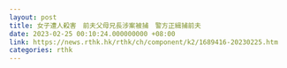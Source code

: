 ```yaml
---
layout: post
title: 女子遭人殺害　前夫父母兄長涉案被捕　警方正緝捕前夫
date: 2023-02-25 00:10:24.000000000 +08:00
link: https://news.rthk.hk/rthk/ch/component/k2/1689416-20230225.htm
categories: rthk
---
```



